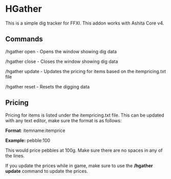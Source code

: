 # HGather
This is a simple dig tracker for FFXI. This addon works with Ashita Core v4. 


## Commands
/hgather open - Opens the window showing dig data

/hgather close - Closes the window showing dig data

/hgather update - Updates the pricing for items based on the itempricing.txt file

/hgather reset - Resets the digging data

## Pricing
Pricing for items is listed under the itempricing.txt file. This can be updated with any text editor, make sure the format is as follows:

**Format**: itemname:itemprice

**Example:** pebble:100

This would price pebbles at 100g.  Make sure there are no spaces in any of the lines.

If you update the prices while in game, make sure to use the **/hgather update** command to update the prices.

